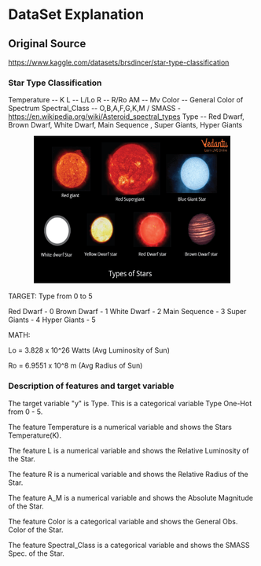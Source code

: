 # DataSet Explanation

## Original Source
https://www.kaggle.com/datasets/brsdincer/star-type-classification

### Star Type Classification
Temperature -- K
L -- L/Lo
R -- R/Ro
AM -- Mv
Color -- General Color of Spectrum
Spectral_Class -- O,B,A,F,G,K,M / SMASS - https://en.wikipedia.org/wiki/Asteroid_spectral_types
Type -- Red Dwarf, Brown Dwarf, White Dwarf, Main Sequence , Super Giants, Hyper Giants

<p align="center">
  <img src="../images/star-type.png" alt="star-type" width="400" height="300">
</p>

TARGET:
Type  from 0 to 5

Red Dwarf - 0
Brown Dwarf - 1
White Dwarf - 2
Main Sequence - 3
Super Giants - 4
Hyper Giants - 5

MATH:

Lo = 3.828 x 10^26 Watts
(Avg Luminosity of Sun)

Ro = 6.9551 x 10^8 m
(Avg Radius of Sun)

### Description of features and target variable

The target variable "y" is Type.
This is a categorical variable Type One-Hot from 0 - 5.

The feature Temperature is a numerical variable and shows the Stars Temperature(K).

The feature L is a numerical variable and shows the Relative Luminosity of the Star.

The feature R is a numerical variable and shows the Relative Radius of the Star.

The feature A_M is a numerical variable and shows the Absolute Magnitude of the Star.

The feature Color is a categorical variable and shows the General Obs. Color of the Star.

The feature Spectral_Class is a categorical variable and shows the SMASS Spec. of the Star.
